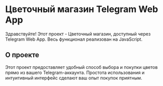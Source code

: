 # Цветочный магазин Telegram Web App

Здравствуйте! Этот проект - Цветочный магазин, доступный через Telegram Web App. Весь функционал реализован на JavaScript.

## О проекте

Этот проект предоставляет удобный способ выбора и покупки цветов прямо из вашего Telegram-аккаунта. 
Простота использования и интуитивный интерфейс сделают ваш опыт покупок приятным.
